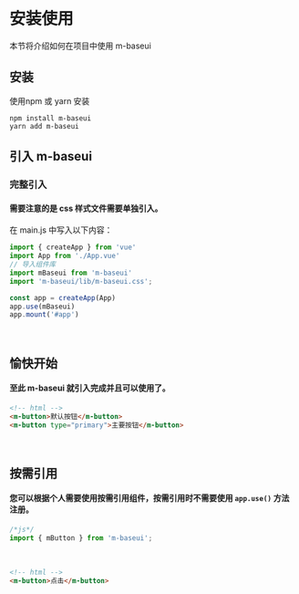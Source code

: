 # 安装使用
本节将介绍如何在项目中使用 m-baseui

## 安装
使用npm 或 yarn 安装

```
npm install m-baseui
yarn add m-baseui
```

## 引入 m-baseui
### 完整引入
#### 需要注意的是 css 样式文件需要单独引入。
在 main.js 中写入以下内容：
```js
import { createApp } from 'vue'
import App from './App.vue'
// 导入组件库
import mBaseui from 'm-baseui'
import 'm-baseui/lib/m-baseui.css';

const app = createApp(App)
app.use(mBaseui)
app.mount('#app')
```
<br/>

## 愉快开始

#### 至此 m-baseui 就引入完成并且可以使用了。

```html
<!-- html -->
<m-button>默认按钮</m-button>
<m-button type="primary">主要按钮</m-button>
```

<br/>

## 按需引用

#### 您可以根据个人需要使用按需引用组件，按需引用时不需要使用 `app.use()` 方法注册。
```js
/*js*/
import { mButton } from 'm-baseui';
```
<br/>

```html
<!-- html -->
<m-button>点击</m-button>
```

<br/>